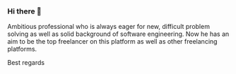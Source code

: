 ### Hi there 👋

<!--
**simba0724/simba0724** is a ✨ _special_ ✨ repository because its `README.md` (this file) appears on your GitHub profile.

Here are some ideas to get you started:

- 🔭 I’m currently working on ...
- 🌱 I’m currently learning ...
- 👯 I’m looking to collaborate on ...
- 🤔 I’m looking for help with ...
- 💬 Ask me about ...
- 📫 How to reach me: ...
- 😄 Pronouns: ...
- ⚡ Fun fact: ...
-->

Ambitious professional who is always eager for new, difficult problem solving as well as solid background of software engineering.
Now he has an aim to be the top freelancer on this platform as well as other freelancing platforms.

Best regards
